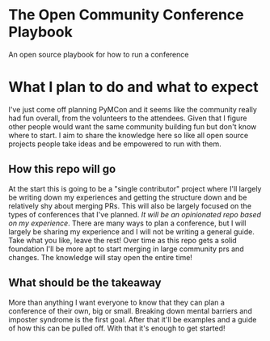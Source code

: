 # The Open Community Conference Playbook
An open source playbook for how to run a conference

# What I plan to do and what to expect
I've just come off planning PyMCon and it seems like the community really had fun overall, from the
volunteers to the attendees. Given that I figure other people would want the same community building
fun but don't know where to start. I aim to share the knowledge here so like all open source projects
 people take ideas and be empowered to run with them.

## How this repo will go
At the start this is going to be a "single contributor" project where I'll largely be writing down
my experiences and getting the structure down and be relatively shy about merging PRs. This will
also be largely focused on the types of conferences that I've planned. *It will be an opinionated
repo based on my experience*. There are many ways to plan a conference, but I will largely be
sharing my experience and I will not be writing a general guide. Take what you like, leave the rest!
Over time as this repo gets a solid foundation I'll be more apt to start merging in large community 
prs and changes. The knowledge will stay open the entire time!

## What should be the takeaway
More than anything I want everyone to know that they can plan a conference of their own, big or 
small. Breaking down mental barriers and imposter syndrome is the first goal. After that it'll be 
examples and a guide of how this can be pulled off. With that it's enough to get started!


